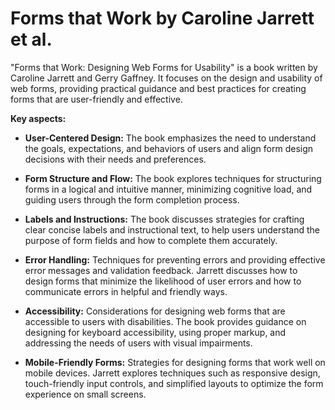 # Forms that Work by Caroline Jarrett et al.

"Forms that Work: Designing Web Forms for Usability" is a book written by Caroline Jarrett and Gerry Gaffney. It focuses on the design and usability of web forms, providing practical guidance and best practices for creating forms that are user-friendly and effective.

**Key aspects:**

* **User-Centered Design:** The book emphasizes the need to understand the goals, expectations, and behaviors of users and align form design decisions with their needs and preferences.

* **Form Structure and Flow:** The book explores techniques for structuring forms in a logical and intuitive manner, minimizing cognitive load, and guiding users through the form completion process.

* **Labels and Instructions:** The book discusses strategies for crafting clear concise labels and instructional text, to help users understand the purpose of form fields and how to complete them accurately.

* **Error Handling:** Techniques for preventing errors and providing effective error messages and validation feedback. Jarrett discusses how to design forms that minimize the likelihood of user errors and how to communicate errors in helpful and friendly ways.

* **Accessibility:** Considerations for designing web forms that are accessible to users with disabilities. The book provides guidance on designing for keyboard accessibility, using proper markup, and addressing the needs of users with visual impairments.

* **Mobile-Friendly Forms:** Strategies for designing forms that work well on mobile devices. Jarrett explores techniques such as responsive design, touch-friendly input controls, and simplified layouts to optimize the form experience on small screens.
